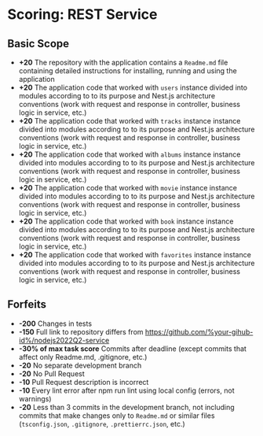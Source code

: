 # Scoring: REST Service

## Basic Scope

- **+20** The repository with the application contains a `Readme.md` file containing detailed instructions for installing, running and using the application
- **+20** The application code that worked with `users` instance divided into modules according to to its purpose and Nest.js architecture conventions (work with request and response in controller, business logic in service, etc.)
- **+20** The application code that worked with `tracks` instance instance divided into modules according to to its purpose and Nest.js architecture conventions (work with request and response in controller, business logic in service, etc.)
- **+20** The application code that worked with `albums` instance instance divided into modules according to to its purpose and Nest.js architecture conventions (work with request and response in controller, business logic in service, etc.)
- **+20** The application code that worked with `movie` instance instance divided into modules according to to its purpose and Nest.js architecture conventions (work with request and response in controller, business logic in service, etc.)
- **+20** The application code that worked with `book` instance instance divided into modules according to to its purpose and Nest.js architecture conventions (work with request and response in controller, business logic in service, etc.)
- **+20** The application code that worked with `favorites` instance instance divided into modules according to to its purpose and Nest.js architecture conventions (work with request and response in controller, business logic in service, etc.)

## Forfeits

- **-200** Changes in tests
- **-150** Full link to repository differs from https://github.com/%your-gihub-id%/nodejs2022Q2-service
- **-30% of max task score** Commits after deadline (except commits that affect only Readme.md, .gitignore, etc.)
- **-20** No separate development branch
- **-20** No Pull Request
- **-10** Pull Request description is incorrect
- **-10** Every lint error after npm run lint using local config (errors, not warnings) 
- **-20** Less than 3 commits in the development branch, not including commits that make changes only to `Readme.md` or similar files (`tsconfig.json`, `.gitignore`, `.prettierrc.json`, etc.)